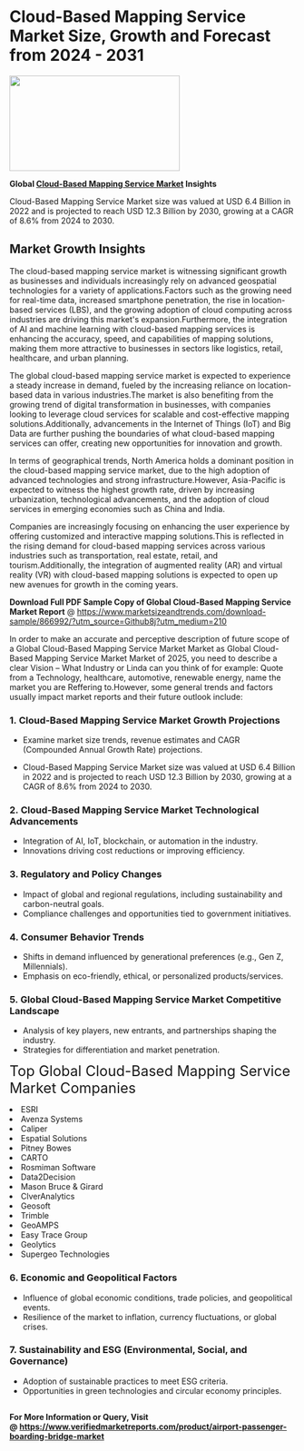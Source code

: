 <H1>Cloud-Based Mapping Service Market Size, Growth and Forecast from 2024 - 2031</H1><img class="aligncenter size-medium wp-image-584254" src="https://thirdeyenews.in/wp-content/uploads/2024/09/Global-Market-Research-300x168.jpeg" alt="" width="300" height="168" /><p><strong>Global&nbsp;<a href="https://www.marketsizeandtrends.com/download-sample/866992/?utm_source=Github8j?utm_medium=210">Cloud-Based Mapping Service Market</a> Insights</strong></p><p>Cloud-Based Mapping Service Market size was valued at USD 6.4 Billion in 2022 and is projected to reach USD 12.3 Billion by 2030, growing at a CAGR of 8.6% from 2024 to 2030.</p><p><h2>Market Growth Insights</h2> <p>The cloud-based mapping service market is witnessing significant growth as businesses and individuals increasingly rely on advanced geospatial technologies for a variety of applications.Factors such as the growing need for real-time data, increased smartphone penetration, the rise in location-based services (LBS), and the growing adoption of cloud computing across industries are driving this market's expansion.Furthermore, the integration of AI and machine learning with cloud-based mapping services is enhancing the accuracy, speed, and capabilities of mapping solutions, making them more attractive to businesses in sectors like logistics, retail, healthcare, and urban planning.</p> <p>The global cloud-based mapping service market is expected to experience a steady increase in demand, fueled by the increasing reliance on location-based data in various industries.The market is also benefiting from the growing trend of digital transformation in businesses, with companies looking to leverage cloud services for scalable and cost-effective mapping solutions.Additionally, advancements in the Internet of Things (IoT) and Big Data are further pushing the boundaries of what cloud-based mapping services can offer, creating new opportunities for innovation and growth.</p> <p>In terms of geographical trends, North America holds a dominant position in the cloud-based mapping service market, due to the high adoption of advanced technologies and strong infrastructure.However, Asia-Pacific is expected to witness the highest growth rate, driven by increasing urbanization, technological advancements, and the adoption of cloud services in emerging economies such as China and India.</p> <p>Companies are increasingly focusing on enhancing the user experience by offering customized and interactive mapping solutions.This is reflected in the rising demand for cloud-based mapping services across various industries such as transportation, real estate, retail, and tourism.Additionally, the integration of augmented reality (AR) and virtual reality (VR) with cloud-based mapping solutions is expected to open up new avenues for growth in the coming years.</p> <p><span class=""><strong>Download Full PDF Sample Copy of Global Cloud-Based Mapping Service Market Report</strong> @ <a href="https://www.marketsizeandtrends.com/download-sample/866992/?utm_source=Github8j?utm_medium=210" target="_blank">https://www.marketsizeandtrends.com/download-sample/866992/?utm_source=Github8j?utm_medium=210</a></span></p><p>In order to make an accurate and perceptive description of future scope of a Global&nbsp;Cloud-Based Mapping Service Market Market as Global&nbsp;Cloud-Based Mapping Service Market Market of 2025, you need to describe a clear Vision &ndash; What Industry or Linda can you think of for example: Quote from a Technology, healthcare, automotive, renewable energy, name the market you are Reffering to.However, some general trends and factors usually impact market reports and their future outlook include:</p><h3>1.&nbsp;<strong>Cloud-Based Mapping Service Market Growth Projections</strong></h3><ul><li>Examine market size trends, revenue estimates and CAGR (Compounded Annual Growth Rate) projections.</li><li><p>Cloud-Based Mapping Service Market size was valued at USD 6.4 Billion in 2022 and is projected to reach USD 12.3 Billion by 2030, growing at a CAGR of 8.6% from 2024 to 2030.</p></li></ul><h3>2.&nbsp;<strong>Cloud-Based Mapping Service Market Technological Advancements</strong></h3><ul><li>Integration of AI, IoT, blockchain, or automation in the industry.</li><li>Innovations driving cost reductions or improving efficiency.</li></ul><h3>3.&nbsp;<strong>Regulatory and Policy Changes</strong></h3><ul><li>Impact of global and regional regulations, including sustainability and carbon-neutral goals.</li><li>Compliance challenges and opportunities tied to government initiatives.</li></ul><h3>4.&nbsp;<strong>Consumer Behavior Trends</strong></h3><ul><li>Shifts in demand influenced by generational preferences (e.g., Gen Z, Millennials).</li><li>Emphasis on eco-friendly, ethical, or personalized products/services.</li></ul><h3>5.&nbsp;<strong>Global Cloud-Based Mapping Service Market Competitive Landscape</strong></h3><ul><li>Analysis of key players, new entrants, and partnerships shaping the industry.</li><li>Strategies for differentiation and market penetration.</li></ul><p data-pm-slice="1 1 []"><span style="color: inherit; font-family: inherit; font-size: 25px;">Top Global Cloud-Based Mapping Service Market Companies</span></p><div class="" data-test-id=""><p><li>ESRI</li><li> Avenza Systems</li><li> Caliper</li><li> Espatial Solutions</li><li> Pitney Bowes</li><li> CARTO</li><li> Rosmiman Software</li><li> Data2Decision</li><li> Mason Bruce & Girard</li><li> ClverAnalytics</li><li> Geosoft</li><li> Trimble</li><li> GeoAMPS</li><li> Easy Trace Group</li><li> Geolytics</li><li> Supergeo Technologies</li></p></div><h3>6.&nbsp;<strong>Economic and Geopolitical Factors</strong></h3><ul><li>Influence of global economic conditions, trade policies, and geopolitical events.</li><li>Resilience of the market to inflation, currency fluctuations, or global crises.</li></ul><h3>7.&nbsp;<strong>Sustainability and ESG (Environmental, Social, and Governance)</strong></h3><ul><li>Adoption of sustainable practices to meet ESG criteria.</li><li>Opportunities in green technologies and circular economy principles.</li></ul><h2><strong style="font-size: 14px;">For More Information or Query, Visit @&nbsp;</strong><a style="background-color: #ffffff; font-size: 14px;" href="https://www.marketsizeandtrends.com/report/cloud-based-mapping-service-market/" target="_blank">https://www.verifiedmarketreports.com/product/airport-passenger-boarding-bridge-market</a></h2>